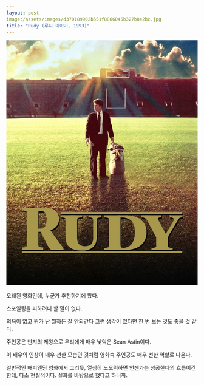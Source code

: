 ```yaml
---
layout: post
image:/assets/images/d370189902b551f8866045b327b8e2bc.jpg
title: "Rudy (루디 이야기, 1993)"
---
```


![image](/assets/images/d370189902b551f8866045b327b8e2bc.jpg)







오래된 영화인데, 누군가 추천하기에 봤다.




스포일링을 피하려니 할 말이 없다.




의욕이 없고 뭔가 난 뭘하든 잘 안되간다 그런 생각이 있다면 한 번 보는 것도 좋을 것 같다.




주인공은 반지의 제왕으로 우리에게 매우 낯익은 Sean Astin이다. 




이 배우의 인상이 매우 선한 모습인 것처럼 영화속 주인공도 매우 선한 역할로 나온다.




일반적인 해피앤딩 영화에서 그리듯, 열심히 노오력하면 언젠가는 성공한다의 흐름이긴 한데, 다소 현실적이다. 실화를 바탕으로 했다고 하니까.






